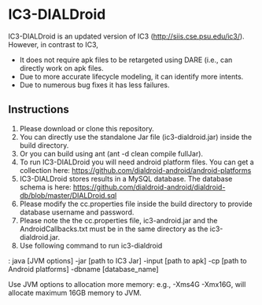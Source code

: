 # IC3-DIALDroid

IC3-DIALDroid is an updated version of IC3 (http://siis.cse.psu.edu/ic3/). However, in contrast to IC3, 
 - It does not require apk files to be retargeted using DARE (i.e., can directly work on apk files.
 - Due to more accurate lifecycle modeling, it can identify more intents.
 - Due to numerous bug fixes it has less failures.


## Instructions
1. Please download or clone this repository.
2. You can directly use the standalone Jar file (ic3-dialdroid.jar) inside the build directory.
3. Or you can build using ant (ant -d clean compile fullJar).
4. To run IC3-DIALDroid you will need android platform files. You can get a collection here: https://github.com/dialdroid-android/android-platforms
5. IC3-DIALDroid stores results in a MySQL database. The database schema is here: https://github.com/dialdroid-android/dialdroid-db/blob/master/DIALDroid.sql
6. Please modify the cc.properties file inside the build directory to provide database username and password. 
7. Please note the the cc.properties file, ic3-android.jar and the AndroidCallbacks.txt must be in the same directory as the ic3-dialdroid.jar.
8.  Use following command to run ic3-dialdroid

: java [JVM options] -jar [path to IC3 Jar] -input [path to apk] -cp [path to Android platforms] -dbname [database_name]

Use JVM options to allocation more memory: e.g., -Xms4G -Xmx16G, will allocate maximum 16GB memory to JVM. 
